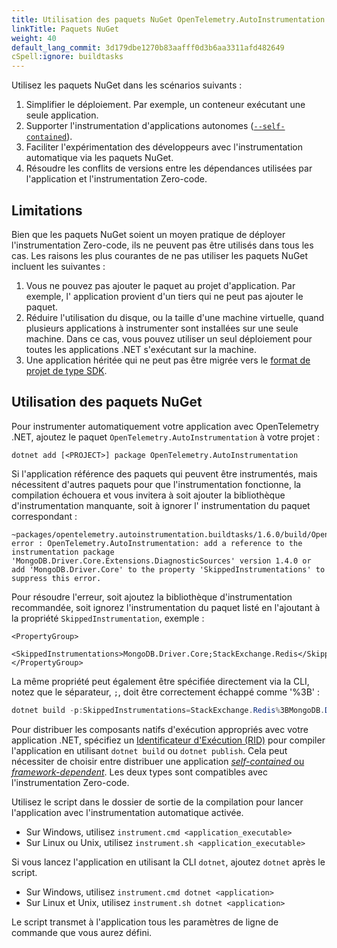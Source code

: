 ```yaml
---
title: Utilisation des paquets NuGet OpenTelemetry.AutoInstrumentation
linkTitle: Paquets NuGet
weight: 40
default_lang_commit: 3d179dbe1270b83aafff0d3b6aa3311afd482649
cSpell:ignore: buildtasks
---
```


Utilisez les paquets NuGet dans les scénarios suivants :

1. Simplifier le déploiement. Par exemple, un conteneur exécutant une seule
   application.
1. Supporter l'instrumentation d'applications autonomes
   ([`--self-contained`](https://learn.microsoft.com/fr-fr/dotnet/core/deploying/#publish-self-contained)).
1. Faciliter l'expérimentation des développeurs avec l'instrumentation
   automatique via les paquets NuGet.
1. Résoudre les conflits de versions entre les dépendances utilisées par
   l'application et l'instrumentation Zero-code.

## Limitations

Bien que les paquets NuGet soient un moyen pratique de déployer
l'instrumentation Zero-code, ils ne peuvent pas être utilisés dans tous les cas.
Les raisons les plus courantes de ne pas utiliser les paquets NuGet incluent les
suivantes :

1. Vous ne pouvez pas ajouter le paquet au projet d'application. Par exemple, l'
   application provient d'un tiers qui ne peut pas ajouter le paquet.
1. Réduire l'utilisation du disque, ou la taille d'une machine virtuelle, quand
   plusieurs applications à instrumenter sont installées sur une seule machine.
   Dans ce cas, vous pouvez utiliser un seul déploiement pour toutes les
   applications .NET s'exécutant sur la machine.
1. Une application héritée qui ne peut pas être migrée vers le
   [format de projet de type SDK](https://learn.microsoft.com/fr-fr/nuget/resources/check-project-format#check-the-project-format).

## Utilisation des paquets NuGet

Pour instrumenter automatiquement votre application avec OpenTelemetry .NET,
ajoutez le paquet `OpenTelemetry.AutoInstrumentation` à votre projet :

```terminal
dotnet add [<PROJECT>] package OpenTelemetry.AutoInstrumentation
```

Si l'application référence des paquets qui peuvent être instrumentés, mais
nécessitent d'autres paquets pour que l'instrumentation fonctionne, la
compilation échouera et vous invitera à soit ajouter la bibliothèque
d'instrumentation manquante, soit à ignorer l' instrumentation du paquet
correspondant :

```terminal
~packages/opentelemetry.autoinstrumentation.buildtasks/1.6.0/build/OpenTelemetry.AutoInstrumentation.BuildTasks.targets(29,5): error : OpenTelemetry.AutoInstrumentation: add a reference to the instrumentation package 'MongoDB.Driver.Core.Extensions.DiagnosticSources' version 1.4.0 or add 'MongoDB.Driver.Core' to the property 'SkippedInstrumentations' to suppress this error.
```

Pour résoudre l'erreur, soit ajoutez la bibliothèque d'instrumentation
recommandée, soit ignorez l'instrumentation du paquet listé en l'ajoutant à la
propriété `SkippedInstrumentation`, exemple :

```csproj
<PropertyGroup>
   <SkippedInstrumentations>MongoDB.Driver.Core;StackExchange.Redis</SkippedInstrumentations>
</PropertyGroup>
```

La même propriété peut également être spécifiée directement via la CLI, notez
que le séparateur, `;`, doit être correctement échappé comme '%3B' :

```powershell
dotnet build -p:SkippedInstrumentations=StackExchange.Redis%3BMongoDB.Driver.Core
```

Pour distribuer les composants natifs d'exécution appropriés avec votre
application .NET, spécifiez un
[Identificateur d'Exécution (RID)](https://learn.microsoft.com/fr-fr/dotnet/core/rid-catalog)
pour compiler l'application en utilisant `dotnet build` ou `dotnet publish`.
Cela peut nécessiter de choisir entre distribuer une application
[_self-contained_ ou _framework-dependent_](https://learn.microsoft.com/fr-fr/dotnet/core/deploying/).
Les deux types sont compatibles avec l'instrumentation Zero-code.

Utilisez le script dans le dossier de sortie de la compilation pour lancer
l'application avec l'instrumentation automatique activée.

- Sur Windows, utilisez `instrument.cmd <application_executable>`
- Sur Linux ou Unix, utilisez `instrument.sh <application_executable>`

Si vous lancez l'application en utilisant la CLI `dotnet`, ajoutez `dotnet`
après le script.

- Sur Windows, utilisez `instrument.cmd dotnet <application>`
- Sur Linux et Unix, utilisez `instrument.sh dotnet <application>`

Le script transmet à l'application tous les paramètres de ligne de commande que
vous aurez défini.
